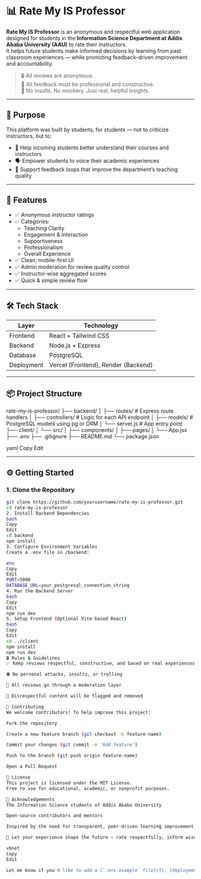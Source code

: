 # 📊 Rate My IS Professor

**Rate My IS Professor** is an anonymous and respectful web application designed for students in the **Information Science Department at Addis Ababa University (AAU)** to rate their instructors.  
It helps future students make informed decisions by learning from past classroom experiences — while promoting feedback-driven improvement and accountability.

> 🔒 All reviews are anonymous.  
> 🧠 All feedback must be professional and constructive.  
> 🚫 No insults. No mockery. Just real, helpful insights.

---

## 🎯 Purpose

This platform was built by students, for students — not to criticize instructors, but to:

- 📘 Help incoming students better understand their courses and instructors
- 🗣️ Empower students to voice their academic experiences
- 🔄 Support feedback loops that improve the department’s teaching quality

---

## 🌟 Features

- ✅ Anonymous instructor ratings
- ✅ Categories:
  - Teaching Clarity
  - Engagement & Interaction
  - Supportiveness
  - Professionalism
  - Overall Experience
- ✅ Clean, mobile-first UI
- ✅ Admin moderation for review quality control
- ✅ Instructor-wise aggregated scores
- ✅ Quick & simple review flow

---

## 🛠️ Tech Stack

| Layer        | Technology         |
|--------------|--------------------|
| Frontend     | React + Tailwind CSS |
| Backend      | Node.js + Express   |
| Database     | PostgreSQL          |
| Deployment   | Vercel (Frontend), Render (Backend) |

---

## 📦 Project Structure

rate-my-is-professor/
├── backend/
│ ├── routes/ # Express route handlers
│ ├── controllers/ # Logic for each API endpoint
│ ├── models/ # PostgreSQL models using pg or ORM
│ └── server.js # App entry point
├── client/
│ └── src/
│ ├── components/
│ ├── pages/
│ └── App.jsx
├── .env
├── .gitignore
├── README.md
└── package.json

yaml
Copy
Edit

---

## ⚙️ Getting Started

### 1. Clone the Repository
```bash
git clone https://github.com/yourusername/rate-my-is-professor.git
cd rate-my-is-professor
2. Install Backend Dependencies
bash
Copy
Edit
cd backend
npm install
3. Configure Environment Variables
Create a .env file in /backend:

env
Copy
Edit
PORT=5000
DATABASE_URL=your_postgresql_connection_string
4. Run the Backend Server
bash
Copy
Edit
npm run dev
5. Setup Frontend (Optional Vite-based React)
bash
Copy
Edit
cd ../client
npm install
npm run dev
🔒 Rules & Guidelines
✅ Keep reviews respectful, constructive, and based on real experiences

⛔ No personal attacks, insults, or trolling

📩 All reviews go through a moderation layer

🚨 Disrespectful content will be flagged and removed

🤝 Contributing
We welcome contributors! To help improve this project:

Fork the repository

Create a new feature branch (git checkout -b feature-name)

Commit your changes (git commit -m 'Add feature')

Push to the branch (git push origin feature-name)

Open a Pull Request

📜 License
This project is licensed under the MIT License.
Free to use for educational, academic, or nonprofit purposes.

🙏 Acknowledgements
The Information Science students of Addis Ababa University

Open-source contributors and mentors

Inspired by the need for transparent, peer-driven learning improvement

💬 Let your experience shape the future — rate respectfully, inform wisely.

vbnet
Copy
Edit

Let me know if you'd like to add a [`.env.example` file](f), [deployment instructions to Vercel/Render](f), or [a badge section with GitHub shields](f)!








